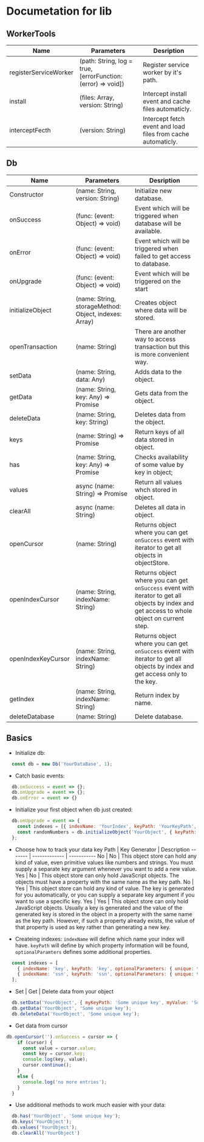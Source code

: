 # Documetation for lib
## WorkerTools
  Name | Parameters | Desription 
  ---- | ---------- | ---------- 
  registerServiceWorker | (path: String, log = true, [errorFunction: (error) => void]) | Register service worker by it's path.
  install | (files: Array, version: String) | Intercept install event and cache files automaticly.
  interceptFecth | (version: String) | Intercept fetch event and load files from cache automaticly.
## Db
  Name | Parameters | Desription 
  ---- | ---------- | ---------- 
  Constructor | (name: String, version: String) | Initialize new database. 
  onSuccess | (func: (event: Object) => void) | Event which will be triggered when database will be available.
  onError | (func: (event: Object) => void) | Event which will be triggered when failed to get access to database.
  onUpgrade | (func: (event: Object) => void) | Event which will be triggered on the start
  initializeObject | (name: String, storageMethod: Object, indexes: Array) | Creates object where data will be stored.
  openTransaction | (name: String) | There are another way to access transaction but this is more convenient way.
  setData | (name: String, data: Any) | Adds data to the object.
  getData | (name: String, key: Any) => Promise | Gets data from the object.
  deleteData | (name: String, key: String) | Deletes data from the object.
  keys | (name: String) => Promise | Return keys of all data stored in object.
  has | (name: String, key: Any) => Promise | Checks availability of some value by key in object;
  values | async (name: String) => Promise | Return all values whch stored in object.
  clearAll | async (name: String) | Deletes all data in object.
  openCursor | (name: String) | Returns object where you can get <code>onSuccess</code> event with iterator to get all objects in objectStore.
  openIndexCursor | (name: String, indexName: String) | Returns object where you can get <code>onSuccess</code> event with iterator to get all objects by index and get access to whole object on current step.
  openIndexKeyCursor | (name: String, indexName: String) | Returns object where you can get <code>onSuccess</code> event with iterator to get all objects by index and get access only to the key.
  getIndex | (name: String, indexName: String) | Return index by name.
  deleteDatabase | (name: String) | Delete database.

## Basics
* Initialize db: 
```javascript
  const db = new Db('YourDataBase', 1);
```

* Catch basic events:
```javascript
  db.onSuccess = event => {};
  db.onUpgrade = event => {};
  db.onError = event => {}
```

* Initialize your first object when db just created:
```javascript
  db.onUpgrade = event => {
    const indexes = [{ indexName: 'YourIndex', keyPath: 'YourKeyPath', optionalParameters: { unique: false }}];
    const randomNumbers = db.initializeObject('YourObject', { keyPath: 'YourKey'}, indexes);
  };
```

* Choose how to track your data
  key Path | Key Generator | Description
  ------- | ------------- | -----------
  No | No |	This object store can hold any kind of value, even primitive values like numbers and strings. You must supply a separate key argument whenever you want to add a new value.
  Yes |	No | This object store can only hold JavaScript objects. The objects must have a property with the same name as the key path.
  No | Yes | This object store can hold any kind of value. The key is generated for you automatically, or you can supply a separate key argument if you want to use a specific key.
  Yes |	Yes |	This object store can only hold JavaScript objects. Usually a key is generated and the value of the generated key is stored in the object in a property with the same name as the key path. However, if such a property already exists, the value of that property is used as key rather than generating a new key.

* Createing indexes: 
<code>indexName</code> will define which name your index will have. <code>keyPath</code> will define by which property information will be found, <code>optionalParamters</code> defines some additional properties. 
```javascript
  const indexes = [
    { indexName: 'key', keyPath: 'key', optionalParameters: { unique: false }},
    { indexName: 'ssn', keyPath: 'ssn', optionalParameters: { unique: true }},
  ];
```

* Set | Get | Delete data from your object
```javascript
  db.setData('YourObject', { myKeyPath: 'Some unique key', myValue: 'Some value' });
  db.getData('YourObject', 'Some unique key');
  db.deleteData('YourObject', 'Some unique key');
```

* Get data from cursor
```javascript
db.openCursor('').onSuccess = cursor => {
    if (cursor) {
      const value = cursor.value;
      const key = cursor.key;
      console.log(key, value);
      cursor.continue();
    }
    else {
      console.log('no more entries');
    }
  }
```

* Use additional methods to work much easier with your data:
```javascript
  db.has('YourObject', 'Some unique key');
  db.keys('YourObject');
  db.values('YourObject'); 
  db.clearAll('YourObject')
```
